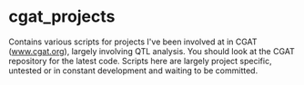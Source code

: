 # cgat_projects
Contains various scripts for projects I've been involved at in CGAT (www.cgat.org), largely involving QTL analysis. You should look at the CGAT repository for the latest code. Scripts here are largely project specific, untested or in constant development and waiting to be committed.

